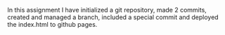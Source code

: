 In this assignment I have initialized a git repository, made 2 commits, created and managed a branch, included a special commit and deployed the index.html to github pages.